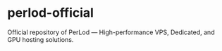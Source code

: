 # perlod-official
Official repository of PerLod — High-performance VPS, Dedicated, and GPU hosting solutions.

